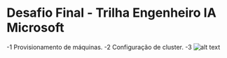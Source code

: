 # Desafio Final - Trilha Engenheiro IA Microsoft

-1 Provisionamento de máquinas.
-2 Configuração de cluster.
-3 
![alt text](desafioanalisedados/imagens/provisao.png)
